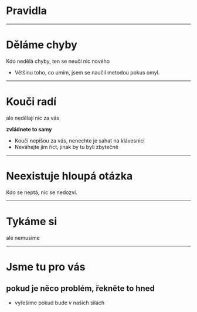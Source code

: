 <!-- .slide: data-state="c-slide-inter" -->
# Pravidla

---

# Děláme chyby

Kdo nedělá chyby, ten se neučí nic nového

>>>
* Většinu toho, co umím, jsem se naučil metodou pokus omyl.

---

# Kouči radí

ale nedělají nic za vás

**zvládnete to samy**

>>>
* Kouči nepíšou za vás, nenechte je sahat na klávesnici
* Neváhejte jim říct, jinak by tu byli zbytečně

---

# Neexistuje hloupá otázka

Kdo se neptá, nic se nedozví.

---

# Tykáme si

ale nemusíme

---

# Jsme tu pro vás

## pokud je něco problém, řekněte to hned

>>>
* vyřešíme pokud bude v našich silách
